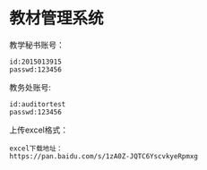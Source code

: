 # 教材管理系统

教学秘书账号：
    
    id:2015013915 
    passwd:123456
    
教务处账号:

    id:auditortest
    passwd:123456
    
上传excel格式：


    excel下载地址：
    https://pan.baidu.com/s/1zA0Z-JQTC6YscvkyeRpmxg
